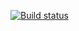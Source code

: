 [![Build status](https://ci.appveyor.com/api/projects/status/hyaelibhdbeja6em?svg=true)](https://ci.appveyor.com/project/monkog/package-dependency-validator)

